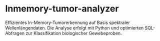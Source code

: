 # Inmemory-tumor-analyzer
Effizientes In-Memory-Tumorerkennung auf Basis spektraler Wellenlängendaten. Die Analyse erfolgt mit Python und optimierten SQL-Abfragen zur Klassifikation biologischer Gewebeproben.

